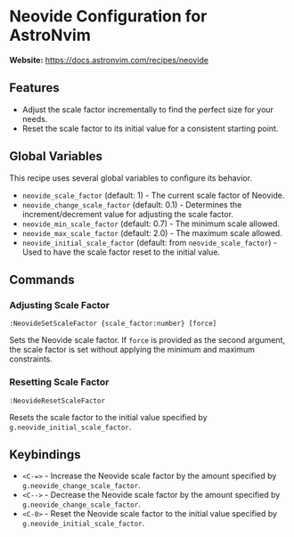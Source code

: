 # Neovide Configuration for AstroNvim

**Website:** <https://docs.astronvim.com/recipes/neovide>

## Features

- Adjust the scale factor incrementally to find the perfect size for your needs.
- Reset the scale factor to its initial value for a consistent starting point.

## Global Variables

This recipe uses several global variables to configure its behavior.

- `neovide_scale_factor` (default: 1) - The current scale factor of Neovide.
- `neovide_change_scale_factor` (default: 0.1) - Determines the increment/decrement value for adjusting the scale factor.
- `neovide_min_scale_factor` (default: 0.7) - The minimum scale allowed.
- `neovide_max_scale_factor` (default: 2.0) - The maximum scale allowed.
- `neovide_initial_scale_factor` (default: from `neovide_scale_factor`) - Used to have the scale factor reset to the initial value.

## Commands

### Adjusting Scale Factor

`:NeovideSetScaleFactor {scale_factor:number} [force]`

Sets the Neovide scale factor. If `force` is provided as the second argument, the scale factor is set without applying the minimum and maximum constraints.

### Resetting Scale Factor

`:NeovideResetScaleFactor`

Resets the scale factor to the initial value specified by `g.neovide_initial_scale_factor`.

## Keybindings

- `<C-=>` - Increase the Neovide scale factor by the amount specified by `g.neovide_change_scale_factor`.
- `<C-->` - Decrease the Neovide scale factor by the amount specified by `g.neovide_change_scale_factor`.
- `<C-0>` - Reset the Neovide scale factor to the initial value specified by `g.neovide_initial_scale_factor`.
